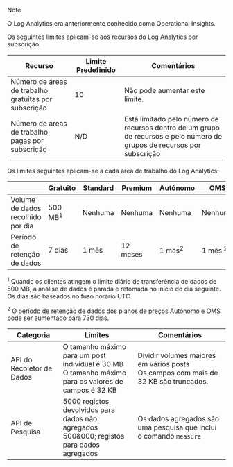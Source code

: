 
>[!NOTE]
>O Log Analytics era anteriormente conhecido como Operational Insights.
>
>

Os seguintes limites aplicam-se aos recursos do Log Analytics por subscrição:

| Recurso | Limite Predefinido | Comentários
| --- | --- | --- |
| Número de áreas de trabalho gratuitas por subscrição | 10 | Não pode aumentar este limite. |
| Número de áreas de trabalho pagas por subscrição | N/D | Está limitado pelo número de recursos dentro de um grupo de recursos e pelo número de grupos de recursos por subscrição | 


Os limites seguintes aplicam-se a cada área de trabalho do Log Analytics:

|  | Gratuito | Standard | Premium | Autónomo | OMS |
| --- | --- | --- | --- | --- | --- |
| Volume de dados recolhido por dia |500 MB<sup>1</sup> |Nenhuma |Nenhuma | Nenhuma | Nenhuma
| Período de retenção de dados |7 dias |1 mês |12 meses | 1 mês<sup>2</sup> | 1 mês <sup>2</sup>|

<sup>1</sup> Quando os clientes atingem o limite diário de transferência de dados de 500 MB, a análise de dados é parada e retomada no início do dia seguinte. Os dias são baseados no fuso horário UTC.

<sup>2</sup> O período de retenção de dados dos planos de preços Autónomo e OMS pode ser aumentado para 730 dias.

| Categoria | Limites | Comentários
| --- | --- | --- |
| API do Recoletor de Dados | O tamanho máximo para um post individual é 30 MB<br>O tamanho máximo para os valores de campos é 32 KB | Dividir volumes maiores em vários posts<br>Os campos com mais de 32 KB são truncados. |
| API de Pesquisa | 5000 registos devolvidos para dados não agregados<br>500&000; registos para dados agregados | Os dados agregados são uma pesquisa que inclui o comando `measure`
 


<!--HONumber=Feb17_HO3-->


